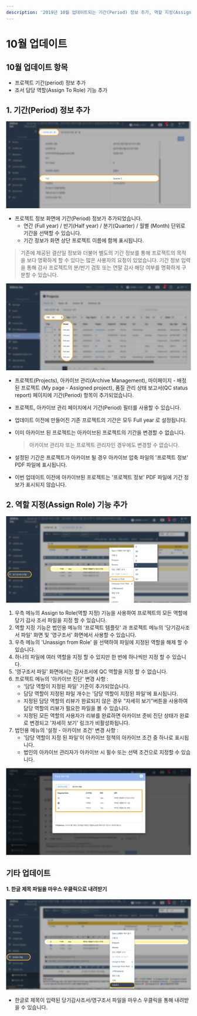 ```yaml
---
description: '2019년 10월 업데이트되는 기간(Period) 정보 추가, 역할 지정(Assign Roles) 기능 등에 대해 안내드립니다.'
---
```


# 10월 업데이트

## 10월 업데이트 항목 

* 프로젝트 기간\(period\) 정보 추가 
* 조서 담당 역할\(Assign To Role\) 기능 추가 

## **1. 기간\(Period\) 정보 추가**

![&#xD504;&#xB85C;&#xC81D;&#xD2B8; &#xC815;&#xBCF4; -&amp;gt; &#xAE30;&#xAC04;](../.gitbook/assets/image%20%2858%29.png)

* 프로젝트 정보 화면에 기간\(Period\) 정보가 추가되었습니다.
  * 연간 \(Full year\) / 반기\(Half year\) / 분기\(Quarter\) / 월별 \(Month\) 단위로 기간을 선택할 수 있습니다.
  * 기간 정보가 화면 상단 프로젝트 이름에 함께 표시됩니다.  

> 기존에 제공된 결산일 정보와 더불어 별도의 기간 정보를 통해 프로젝트의 목적을 보다 명확하게 할 수 있다는 많은 사용자의 요청이 있었습니다. 기간 정보 입력을 통해 감사 프로젝트의 분/반기 검토 또는 연말 감사 해당 여부를 명확하게 구분할 수 있습니다.

![&#xD504;&#xB85C;&#xC81D;&#xD2B8; &#xAE30;&#xAC04; &#xC5F4; / &#xD544;&#xD130;](../.gitbook/assets/image%20%2825%29.png)

* 프로젝트\(Projects\), 아카이브 관리\(Archive Management\), 마이페이지 - 배정된 프로젝트 \(My page - Assigned project\), 품질 관리 상태 보고서\(QC status report\) 페이지에 기간\(Period\) 항목이 추가되었습니다.
* 프로젝트, 아카이브 관리 페이지에서 기간\(Period\) 필터를 사용할 수 있습니다. 
* 업데이트 이전에 만들어진 기존 프로젝트의 기간은 모두 Full year 로 설정됩니다.
* 이미 아카이브 된 프로젝트는 아카이브된 프로젝트의 기간을 변경할 수 없습니다. 

  > 아카이브 관리자 또는 프로젝트 관리자인 경우에도 변경할 수 없습니다.

* 설정된 기간은 프로젝트가 아카이브 될 경우 아카이브 압축 파일의 '프로젝트 정보' PDF 파일에 표시됩니다.
* 이번 업데이트 이전에 아카이브된 프로젝트는 '프로젝트 정보' PDF 파일에 기간 정보가 표시되지 않습니다.

## **2. 역할 지정\(Assign Role\) 기능 추가**

![&#xD504;&#xB85C;&#xC81D;&#xD2B8; &amp;gt; &#xB2F9;&#xAE30;&#xAC10;&#xC0AC;&#xC870;&#xC11C;&#xD30C;&#xC77C; &amp;gt; &#xC6B0;&#xCE21; &#xD074;&#xB9AD; &amp;gt; Assign to Role](../.gitbook/assets/image%20%2898%29.png)

1. 우측 메뉴의 Assign to Role\(역할 지정\) 기능을 사용하여 프로젝트의 모든 역할에 당기 감사 조서 파일을 지정 할 수 있습니다.
2. 역할 지정 기능은 법인용 메뉴의 '프로젝트 템플릿' 과 프로젝트 메뉴의 '당기감사조서 파일' 화면 및 '영구조서' 화면에서 사용할 수 있습니다.
3. 우측 메뉴의 'Unassign from Role' 을 선택하여 파일에 지정된 역할을 해제 할 수 있습니다.
4. 하나의 파일에 여러 역할을 지정 할 수 있지만 한 번에 하나씩만 지정 할 수 있습니다. 
5. '영구조서 파일' 화면에서는 감사조서에 QC 역할을 지정 할 수 없습니다.
6. 프로젝트 메뉴의 '아카이브 진단' 변경 사항 :
   * '담당 역할이 지정된 파일' 기준이 추가되었습니다.
   * 담당 역할이 지정된 파일 개수는 '담당 역할이 지정된 파일'에 표시됩니다.
   * 지정된 담당 역할의 리뷰가 완료되지 않은 경우 "자세히 보기"버튼을 사용하여 담당 역할의 리뷰가 필요한 파일을 볼 수 있습니다.
   * 지정된 모든 역할의 사용자가 리뷰를 완료하면 아카이브 준비 진단 상태가 완료로 변경되고 '자세히 보기' 링크가 비활성화됩니다.
7. 법인용 메뉴의 '설정 - 아카이브 조건' 변경 사항 :
   * '담당 역할이 지정 된 파일'이 아카이브 정책의 아카이브 조건 중 하나로 표시됩니다.
   * 법인의 아카이브 관리자가 아카이브 시 필수 또는 선택 조건으로 지정할 수 있습니다.

![&#xD504;&#xB85C;&#xC81D;&#xD2B8; &#xBA54;&#xB274; &amp;gt; &#xC544;&#xCE74;&#xC774;&#xBE0C; &#xC9C4;&#xB2E8; &amp;gt; &#xB2F4;&#xB2F9; &#xC5ED;&#xD560;\(Role\)&#xC774; &#xC9C0;&#xC815;&#xB41C; &#xD30C;&#xC77C; &amp;gt; &#xC790;&#xC138;&#xD788; &#xBCF4;&#xAE30;](../.gitbook/assets/image%20%2819%29.png)

## **기타 업데이트** 

#### **1. 한글 제목 파일을 마우스 우클릭으로 내려받기** 

![&#xB2F9;&#xAE30; &#xAC10;&#xC0AC; &#xC870;&#xC11C; &#xD30C;&#xC77C; &amp;gt; &#xC81C;&#xBAA9; &#xD55C;&#xAE00; &#xD30C;&#xC77C; &amp;gt; &#xC6B0;&#xCE21; &#xBA54;&#xB274; &amp;gt; &#xB2E4;&#xC6B4;&#xB85C;&#xB4DC;](../.gitbook/assets/image%20%28139%29.png)

* 한글로 제목이 입력된 당기감사조서/영구조서 파일을 마우스 우클릭을 통해 내려받을 수 있습니다. 





